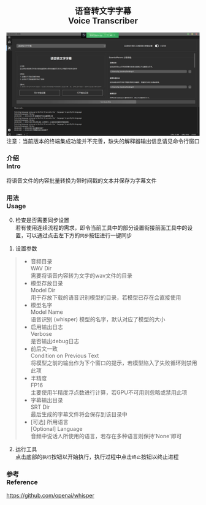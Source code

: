 <div align = "center">

## 语音转文字字幕<br>Voice Transcriber

![Voice Transcriber](/docs/media/Page3.png)
注意：当前版本的终端集成功能并不完善，缺失的解释器输出信息请见命令行窗口

</div>


### 介绍<br>Intro
将语音文件的内容批量转换为带时间戳的文本并保存为字幕文件

### 用法<br>Usage
0. 检查是否需要同步设置
<br>若有使用连续流程的需求，即令当前工具中的部分设置衔接前面工具中的设置，可以通过点击左下方的`同步`按钮进行一键同步

1. 设置参数
> - 音频目录<br>WAV Dir
<br>需要将语音内容转为文字的wav文件的目录
> - 模型存放目录<br>Model Dir
<br>用于存放下载的语音识别模型的目录，若模型已存在会直接使用
> - 模型名字<br>Model Name
<br>语音识别 (whisper) 模型的名字，默认对应了模型的大小
> - 启用输出日志<br>Verbose
<br>是否输出debug日志
> - 前后文一致<br>Condition on Previous Text
<br>将模型之前的输出作为下个窗口的提示，若模型陷入了失败循环则禁用此项
> - 半精度<br>FP16
<br>主要使用半精度浮点数进行计算，若GPU不可用则忽略或禁用此项
> - 字幕输出目录<br>SRT Dir
<br>最后生成的字幕文件将会保存到该目录中
> - [可选] 所用语言<br>[Optional] Language
<br>音频中说话人所使用的语言，若存在多种语言则保持'None'即可

2. 运行工具
<br>点击底部的`执行`按钮以开始执行，执行过程中点击`终止`按钮以终止进程

### 参考<br>Reference
https://github.com/openai/whisper